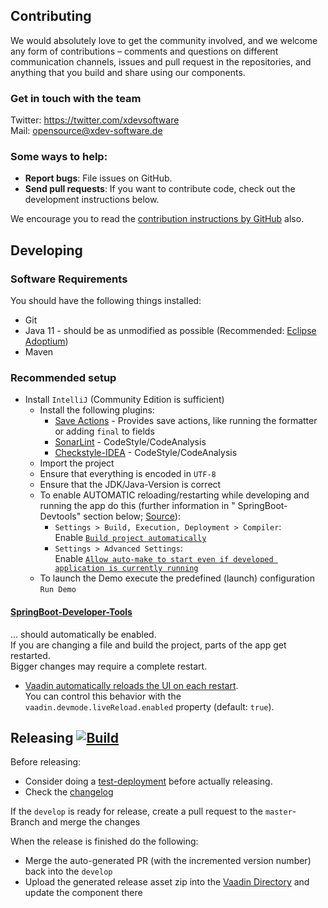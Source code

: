 ## Contributing

We would absolutely love to get the community involved, and we welcome any form of contributions – comments and questions on different communication channels, issues and pull request in the repositories, and anything that you build and share using our components.

### Get in touch with the team

Twitter: https://twitter.com/xdevsoftware 
<br/>
Mail: opensource@xdev-software.de

### Some ways to help:

- **Report bugs**: File issues on GitHub.
- **Send pull requests**: If you want to contribute code, check out the development instructions below.

We encourage you to read the [contribution instructions by GitHub](https://guides.github.com/activities/contributing-to-open-source/#contributing) also.

## Developing

### Software Requirements
You should have the following things installed:
* Git
* Java 11 - should be as unmodified as possible (Recommended: [Eclipse Adoptium](https://adoptium.net/temurin/releases/))
* Maven

### Recommended setup
* Install ``IntelliJ`` (Community Edition is sufficient)
  * Install the following plugins:
    * [Save Actions](https://plugins.jetbrains.com/plugin/7642-save-actions) - Provides save actions, like running the formatter or adding ``final`` to fields
    * [SonarLint](https://plugins.jetbrains.com/plugin/7973-sonarlint) - CodeStyle/CodeAnalysis
    * [Checkstyle-IDEA](https://plugins.jetbrains.com/plugin/1065-checkstyle-idea) - CodeStyle/CodeAnalysis
  * Import the project
  * Ensure that everything is encoded in ``UTF-8``
  * Ensure that the JDK/Java-Version is correct
  * To enable AUTOMATIC reloading/restarting while developing and running the app do this (further information in "
    SpringBoot-Devtools" section below; [Source](https://stackoverflow.com/q/33349456)):
    * ``Settings > Build, Execution, Deployment > Compiler``:<br/>
      Enable [``Build project automatically``](https://www.jetbrains.com/help/idea/compiling-applications.html#auto-build)
    * ``Settings > Advanced Settings``:<br/>
    Enable [``Allow auto-make to start even if developed application is currently running``](https://www.jetbrains.com/help/idea/advanced-settings.html#advanced_compiler)
  * To launch the Demo execute the predefined (launch) configuration ``Run Demo``

#### [SpringBoot-Developer-Tools](https://docs.spring.io/spring-boot/docs/current/reference/html/using.html#using.devtools) 
... should automatically be enabled.<br/>
If you are changing a file and build the project, parts of the app get  restarted.<br/>
Bigger changes may require a complete restart.
  * [Vaadin automatically reloads the UI on each restart](https://vaadin.com/docs/latest/configuration/live-reload/spring-boot).<br/>
  You can control this behavior with the ``vaadin.devmode.liveReload.enabled`` property (default: ``true``).

## Releasing [![Build](https://img.shields.io/github/actions/workflow/status/xdev-software/vaadin-addon-template/release.yml?branch=master)](https://github.com/xdev-software/vaadin-addon-template/actions/workflows/release.yml)

Before releasing:
* Consider doing a [test-deployment](https://github.com/xdev-software/vaadin-addon-template/actions/workflows/test-deploy.yml?query=branch%3Adevelop) before actually releasing.
* Check the [changelog](CHANGELOG.md)

If the ``develop`` is ready for release, create a pull request to the ``master``-Branch and merge the changes

When the release is finished do the following:
* Merge the auto-generated PR (with the incremented version number) back into the ``develop``
* Upload the generated release asset zip into the [Vaadin Directory](https://vaadin.com/directory) and update the component there
